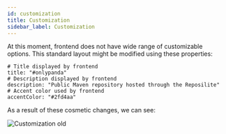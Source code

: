 ```yaml
---
id: customization
title: Customization
sidebar_label: Customization
---
```


At this moment, frontend does not have wide range of customizable options.
This standard layout might be modified using these properties:

```properties
# Title displayed by frontend
title: "#onlypanda"
# Description displayed by frontend
description: "Public Maven repository hosted through the Reposilite"
# Accent color used by frontend
accentColor: "#2fd4aa"
```

As a result of these cosmetic changes, we can see:

![Customization old](/img/customization-old.png)